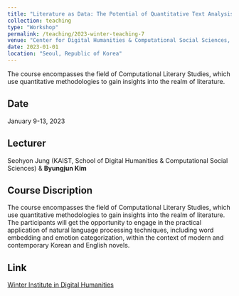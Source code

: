 ```yaml
---
title: "Literature as Data: The Potential of Quantitative Text Analysis"
collection: teaching
type: "Workshop"
permalink: /teaching/2023-winter-teaching-7
venue: "Center for Digital Humanities & Computational Social Sciences, KAIST"
date: 2023-01-01
location: "Seoul, Republic of Korea"
---
```


The course encompasses the field of Computational Literary Studies, which use quantitative methodologies to gain insights into the realm of literature.

## Date
January 9-13, 2023

## Lecturer
Seohyon Jung (KAIST, School of Digital Humanities & Computational Social Sciences) & **Byungjun Kim**

## Course Discription
The course encompasses the field of Computational Literary Studies, which use quantitative methodologies to gain insights into the realm of literature. The participants will get the opportunity to engage in the practical application of natural language processing techniques, including word embedding and emotion categorization, within the context of modern and contemporary Korean and English novels.

## Link

[Winter Institute in Digital Humanities](https://dhcss.kaist.ac.kr/pages/sub/sub_0302)
